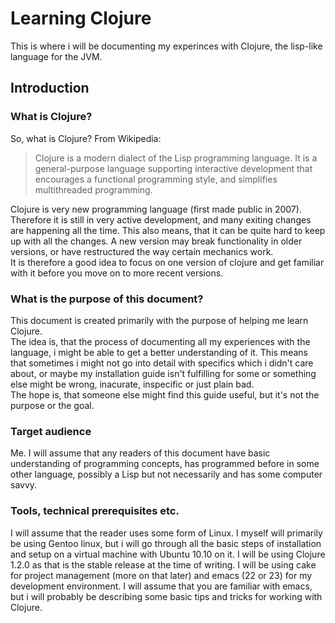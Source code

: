 ---
---

Learning Clojure
================

This is where i will be documenting my experinces with Clojure, the
lisp-like language for the JVM.

Introduction
------------

### What is Clojure?

So, what is Clojure? From Wikipedia:

> Clojure is a modern dialect of the Lisp programming language. It is
> a general-purpose language supporting interactive development that
> encourages a functional programming style, and simplifies
> multithreaded programming.

Clojure is very new programming language (first made public in
2007). Therefore it is still in very active development, and many
exiting changes are happening all the time. This also means, that it
can be quite hard to keep up with all the changes. A new version may
break functionality in older versions, or have restructured the way
certain mechanics work.  
It is therefore a good idea to focus on one version of clojure and get
familiar with it before you move on to more recent versions.


### What is the purpose of this document?

This document is created primarily with the purpose of helping me
learn Clojure.  
The idea is, that the process of documenting all my
experiences with the language, i might be able to get a better
understanding of it. 
This means that sometimes i might not go into detail with specifics
which i didn't care about, or maybe my installation guide isn't
fulfilling for some or something else might be wrong, inacurate,
inspecific or just plain bad.  
The hope is, that someone else might find this guide useful, but it's
not the purpose or the goal.

### Target audience

Me.
I will assume that any readers of this document have basic
understanding of programming concepts, has programmed before in some
other language, possibly a Lisp but not necessarily and has some
computer savvy. 

### Tools, technical prerequisites etc.

I will assume that the reader uses some form of Linux. I myself will
primarily be using Gentoo linux, but i will go through all the basic
steps of installation and setup on a virtual machine with Ubuntu 10.10
on it. 
I will be using Clojure 1.2.0 as that is the stable release at the
time of writing. I will be using cake for project management (more on
that later) and emacs (22 or 23) for my development environment. I
will assume that you are familiar with emacs, but i will probably be
describing some basic tips and tricks for working with Clojure.



